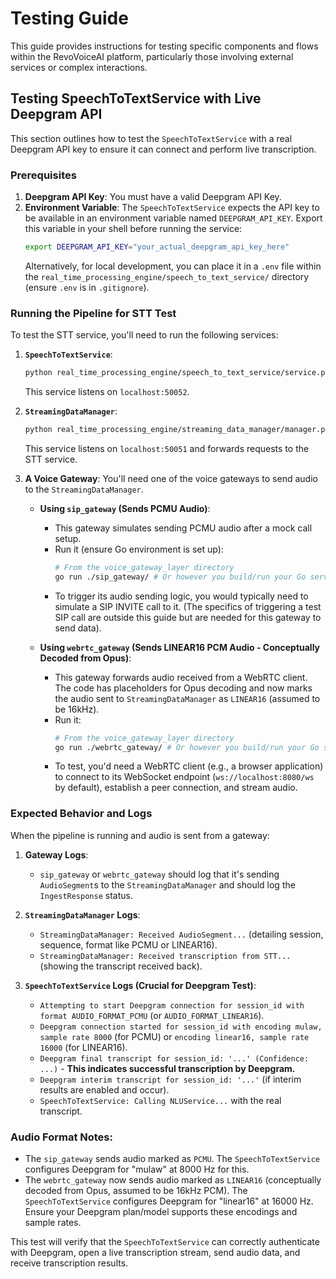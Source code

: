 # Testing Guide

This guide provides instructions for testing specific components and flows within the RevoVoiceAI platform, particularly those involving external services or complex interactions.

## Testing SpeechToTextService with Live Deepgram API

This section outlines how to test the `SpeechToTextService` with a real Deepgram API key to ensure it can connect and perform live transcription.

### Prerequisites

1.  **Deepgram API Key**: You must have a valid Deepgram API Key.
2.  **Environment Variable**: The `SpeechToTextService` expects the API key to be available in an environment variable named `DEEPGRAM_API_KEY`. Export this variable in your shell before running the service:
    ```bash
    export DEEPGRAM_API_KEY="your_actual_deepgram_api_key_here"
    ```
    Alternatively, for local development, you can place it in a `.env` file within the `real_time_processing_engine/speech_to_text_service/` directory (ensure `.env` is in `.gitignore`).

### Running the Pipeline for STT Test

To test the STT service, you'll need to run the following services:

1.  **`SpeechToTextService`**:
    ```bash
    python real_time_processing_engine/speech_to_text_service/service.py
    ```
    This service listens on `localhost:50052`.

2.  **`StreamingDataManager`**:
    ```bash
    python real_time_processing_engine/streaming_data_manager/manager.py
    ```
    This service listens on `localhost:50051` and forwards requests to the STT service.

3.  **A Voice Gateway**: You'll need one of the voice gateways to send audio to the `StreamingDataManager`.

    *   **Using `sip_gateway` (Sends PCMU Audio)**:
        *   This gateway simulates sending PCMU audio after a mock call setup.
        *   Run it (ensure Go environment is set up):
            ```bash
            # From the voice_gateway_layer directory
            go run ./sip_gateway/ # Or however you build/run your Go services
            ```
        *   To trigger its audio sending logic, you would typically need to simulate a SIP INVITE call to it. (The specifics of triggering a test SIP call are outside this guide but are needed for this gateway to send data).

    *   **Using `webrtc_gateway` (Sends LINEAR16 PCM Audio - Conceptually Decoded from Opus)**:
        *   This gateway forwards audio received from a WebRTC client. The code has placeholders for Opus decoding and now marks the audio sent to `StreamingDataManager` as `LINEAR16` (assumed to be 16kHz).
        *   Run it:
            ```bash
            # From the voice_gateway_layer directory
            go run ./webrtc_gateway/ # Or however you build/run your Go services
            ```
        *   To test, you'd need a WebRTC client (e.g., a browser application) to connect to its WebSocket endpoint (`ws://localhost:8080/ws` by default), establish a peer connection, and stream audio.

### Expected Behavior and Logs

When the pipeline is running and audio is sent from a gateway:

1.  **Gateway Logs**:
    *   `sip_gateway` or `webrtc_gateway` should log that it's sending `AudioSegment`s to the `StreamingDataManager` and should log the `IngestResponse` status.

2.  **`StreamingDataManager` Logs**:
    *   `StreamingDataManager: Received AudioSegment...` (detailing session, sequence, format like PCMU or LINEAR16).
    *   `StreamingDataManager: Received transcription from STT...` (showing the transcript received back).

3.  **`SpeechToTextService` Logs (Crucial for Deepgram Test)**:
    *   `Attempting to start Deepgram connection for session_id with format AUDIO_FORMAT_PCMU` (or `AUDIO_FORMAT_LINEAR16`).
    *   `Deepgram connection started for session_id with encoding mulaw, sample rate 8000` (for PCMU) or `encoding linear16, sample rate 16000` (for LINEAR16).
    *   `Deepgram final transcript for session_id: '...' (Confidence: ...)` - **This indicates successful transcription by Deepgram.**
    *   `Deepgram interim transcript for session_id: '...'` (if interim results are enabled and occur).
    *   `SpeechToTextService: Calling NLUService...` with the real transcript.

### Audio Format Notes:

*   The `sip_gateway` sends audio marked as `PCMU`. The `SpeechToTextService` configures Deepgram for "mulaw" at 8000 Hz for this.
*   The `webrtc_gateway` now sends audio marked as `LINEAR16` (conceptually decoded from Opus, assumed to be 16kHz PCM). The `SpeechToTextService` configures Deepgram for "linear16" at 16000 Hz. Ensure your Deepgram plan/model supports these encodings and sample rates.

This test will verify that the `SpeechToTextService` can correctly authenticate with Deepgram, open a live transcription stream, send audio data, and receive transcription results.

